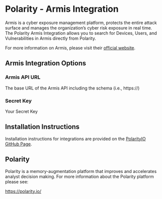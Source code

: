 # Polarity - Armis Integration

Armis is a cyber exposure management platform, protects the entire attack surface and manages the organization’s cyber risk exposure in real time.
The Polarity Armis Integration allows you to search for Devices, Users, and Vulnerabilities in Armis directly from Polarity.

For more information on Armis, please visit their [official website](https://www.armis.com/).


## Armis Integration Options
### Armis API URL
The base URL of the Armis API including the schema (i.e., https://)

### Secret Key
Your Secret Key

## Installation Instructions

Installation instructions for integrations are provided on the [PolarityIO GitHub Page](https://polarityio.github.io/).

## Polarity

Polarity is a memory-augmentation platform that improves and accelerates analyst decision making.  For more information about the Polarity platform please see:

https://polarity.io/
